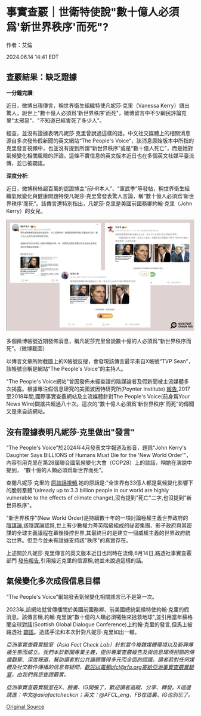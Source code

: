 # 事實查覈｜世衛特使說"數十億人必須爲'新世界秩序'而死"?

作者：艾倫

2024.06.14 14:41 EDT

## 查覈結果：缺乏證據

**一分鐘完讀**:

近日，微博出現傳言，稱世界衛生組織特使凡妮莎·克里（Vanessa Kerry）語出驚人，說世上"數十億人必須爲'新世界秩序'而死"，微博留言中不少網民評論克里"太邪惡"、"不知道已經害死了多少人"。

經查，並沒有證據表明凡妮莎·克里曾說過這樣的話。中文社交媒體上的相關消息源自多次發佈假新聞的英文網站“The People's Voice”，該消息原始版本中所指的克里發言視頻中，也並沒有提到所謂“新世界秩序”或是“數十億人死亡”，而是她對氣候變化相關風險的評論。這條不實信息的英文版本近日也在多個英文社媒平臺流傳，並已被闢謠。

**深度分析**:

近日，微博粉絲超百萬的認證博主“前HR本人”、“軍武季”等發帖，稱世界衛生組織氣候變化與健康問題特使凡妮莎·克里曾發表驚人言論，稱“數十億人必須爲‘新世界秩序’而死”。該傳言還特別指出，凡妮莎·克里是美國前國務卿約翰·克里（John Kerry）的女兒。

![Screenshot_20240614_143456_Drive.jpg](images/GHKSDPBG4X3CCF2X6OKNLNWPN4.jpg)

多個微博帳號近期發佈消息，稱凡妮莎克里曾說數十億的人必須爲“新世界秩序而死”。（微博截圖）

以傳言文章所附截圖上的X帳號反搜，會發現該傳言最早來自X帳號“TVP Sean”，該帳號自稱是網站“The People's Voice”的主持人。

"The People's Voice網站"曾因發佈未經查證的陰謀論者及假新聞被主流媒體多次揭露。根據專注假信息研究的美國波因特研究所(Poynter Institute) [報告](https://www.poynter.org/fact-checking/2018/fact-checkers-have-debunked-this-fake-news-site-80-times-its-still-publishing-on-facebook/),2017至2018年間,國際事實查覈網站及主流媒體針對The People's Voice(前身爲Your News Wire)闢謠共超過八十次。這次的"數十億人必須爲'新世界秩序'而死"的傳聞又是來自該網站。

## 沒有證據表明凡妮莎·克里做出"發言"

“The People's Voice”於2024年4月發表文字報道及影音，題爲“John Kerry's Daughter Says BILLIONS of Humans Must Die for the 'New World Order'”，內容引用克里在第28屆聯合國氣候變化大會（COP28）上的談話，稱她在演說中提到， “數十億的人類必須爲新世界而死”。

查閱凡妮莎·克里的 [原談話視頻](https://www.youtube.com/watch?v=9csC1S9o81E),她的原話是:"全世界有33億人都是氣候變化影響下的脆弱羣體"(already up to 3.3 billion people in our world are highly vulnerable to the effects of climate change),沒有提到"死亡"二字,也沒提到"新世界秩序"。

"新世界秩序"(New World Order)是持續數十年的一項討論極權主義世界政府的 [陰謀論](https://www.isdglobal.org/explainers/new-world-order-explainer/),該陰謀論認爲,世上有少數權力菁英階級組成的祕密集團、影子政府與其密謀的全球主義議程在幕後操控世界,其最終目的是建立一個威權主義的世界政府統治世界。但至今並未有證據支持該"秩序"的真實存在。

上述關於凡妮莎·克里傳言的英文版本近日也同時在流傳,6月14日,路透社事實查覈部門 [發佈報告](https://www.reuters.com/fact-check/vanessa-kerry-did-not-say-billions-must-die-new-world-order-2024-06-14/),引用接近克里的信源稱,她並未說過這樣的話。

## 氣候變化多次成假信息目標

“The People's Voice”網站發表氣候變化相關謠言已不是第一次。

2023年,該網站就曾傳播關於美國前國務卿、前美國總統氣候特使約翰·克里的假消息。該傳言稱,約翰·克里說"數十億的人類必須犧牲來拯救地球",並引用當年蘇格蘭全球對話(Scottish Global Dialogue Conference)上約翰·克里的發言,但馬上被路透社 [闢謠](https://www.reuters.com/fact-check/john-kerry-quote-sacrificing-billions-people-save-earth-is-false-2023-10-31/)。造謠手法和本次針對凡妮莎·克里如出一轍。

*亞洲事實查覈實驗室（Asia Fact Check Lab）針對當今複雜媒體環境以及新興傳播生態而成立。我們本於新聞專業主義，提供專業查覈報告及與信息環境相關的傳播觀察、深度報道，幫助讀者對公共議題獲得多元而全面的認識。讀者若對任何媒體及社交軟件傳播的信息有疑問，歡迎以電郵afcl@rfa.org寄給亞洲事實查覈實驗室，由我們爲您查證覈實。*

*亞洲事實查覈實驗室在X、臉書、IG開張了，歡迎讀者追蹤、分享、轉發。X這邊請進：中文@asiafactcheckcn；英文：@AFCL\_eng、FB在這裏、IG也別忘了。*



[Original Source](https://www.rfa.org/mandarin/shishi-hecha/hc-06142024144029.html)